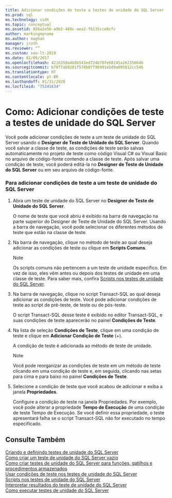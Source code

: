 ```yaml
---
title: Adicionar condições de teste a testes de unidade do SQL Server
ms.prod: sql
ms.technology: ssdt
ms.topic: conceptual
ms.assetid: 85ba2e56-a0b2-489c-aea2-fb135cce0cfc
author: markingmyname
ms.author: maghan
manager: jroth
ms.reviewer: “”
ms.custom: seo-lt-2019
ms.date: 02/09/2017
ms.openlocfilehash: 4216358a4b8b541ed724b70fe68245a16235664b
ms.sourcegitcommit: b78f7ab9281f570b87f96991ebd9a095812cc546
ms.translationtype: HT
ms.contentlocale: pt-BR
ms.lasthandoff: 01/31/2020
ms.locfileid: "75241634"
---
```

# <a name="how-to-add-test-conditions-to-sql-server-unit-tests"></a>Como: Adicionar condições de teste a testes de unidade do SQL Server

Você pode adicionar condições de teste a um teste de unidade do SQL Server usando o **Designer de Teste de Unidade do SQL Server**. Quando você salvar a classe de teste, as condições de teste serão salvas automaticamente no projeto de teste como código Visual C\# ou Visual Basic no arquivo de código-fonte contendo a classe de teste. Após salvar uma condição de teste, você poderá editá-la no **Designer de Teste de Unidade do SQL Server** ou em seu arquivo de código-fonte.  
  
### <a name="to-add-test-conditions-to-a-sql-server-unit-test"></a>Para adicionar condições de teste a um teste de unidade do SQL Server  
  
1.  Abra um teste de unidade do SQL Server no **Designer de Teste de Unidade do SQL Server**.  
  
    O nome de teste que você abriu é exibido na barra de navegação na parte superior do Designer de Teste de Unidade do SQL Server. Usando a barra de navegação, você pode selecionar os diferentes métodos de teste que estão na classe de teste.  
  
2.  Na barra de navegação, clique no método de teste ao qual deseja adicionar as condições de teste ou clique em **Scripts Comuns**.  
  
    > [!NOTE]  
    > Os scripts comuns não pertencem a um teste de unidade específico. Em vez de isso, eles vêm antes ou depois dos testes de unidade em uma classe de teste. Para saber mais, confira [Scripts nos testes de unidade do SQL Server](../ssdt/scripts-in-sql-server-unit-tests.md).  
  
3.  Na barra de navegação, clique no script Transact\-SQL ao qual deseja adicionar as condições de teste. Você pode adicionar condições de teste ao script de pré-teste, de teste ou de pós-teste.  
  
    O script Transact\-SQL desse teste é exibido no editor Transact\-SQL, e suas condições de teste aparecerão no painel **Condições de Teste**.  
  
4.  Na lista de seleção **Condições de Teste**, clique em uma condição de teste e clique em **Adicionar Condição de Teste** (+).  
  
    A condição de teste é adicionada ao método de teste de unidade.  
  
    > [!NOTE]  
    > Você pode reorganizar as condições de teste em um método de teste clicando em uma condição de teste e, em seguida, clicando nas setas para cima e para baixo no painel **Condições de Teste**.  
  
5.  Selecione a condição de teste que você acabou de adicionar e exiba a janela **Propriedades**.  
  
    Configure a condição de teste na janela Propriedades. Por exemplo, você pode alterar a propriedade **Tempo de Execução** de uma condição de teste Tempo de Execução. Se você definir essa propriedade, o teste apresentará falha se o script Transact\-SQL não for executado no tempo especificado.  
  
## <a name="see-also"></a>Consulte Também  
[Criando e definindo testes de unidade do SQL Server](../ssdt/creating-and-defining-sql-server-unit-tests.md)  
[Como criar um teste de unidade do SQL Server vazio](../ssdt/how-to-create-an-empty-sql-server-unit-test.md)  
[Como criar testes de unidade do SQL Server para funções, gatilhos e procedimentos armazenados](../ssdt/how-to-create-unit-tests-for-functions-triggers-stored-procedures.md)  
[Usar condições de teste nos testes de unidade do SQL Server](../ssdt/using-test-conditions-in-sql-server-unit-tests.md)  
[Scripts nos testes de unidade do SQL Server](../ssdt/scripts-in-sql-server-unit-tests.md)  
[Interpretar resultados do teste de unidade do SQL Server](../ssdt/interpreting-sql-server-unit-test-results.md)  
[Como executar testes de unidade do SQL Server](../ssdt/how-to-run-sql-server-unit-tests.md)  
  
